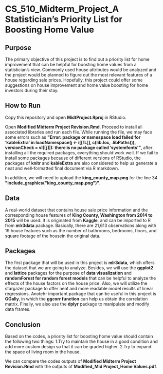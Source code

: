 # CS_510_Midterm_Project_A Statistician’s Priority List for Boosting Home Value

## Purpose
The primary objective of this project is to find out a priority list for home improvement that can be helpful for boosting home values from a statistician’s view. Commonly used house attributes would be analyzed and the project would be planned to figure out the most relevant features of a house regarding sale prices. Hopefully, this project could offer some suggestions on house improvement and home value boosting for home investors during their stay.

## How to Run
Copy this repository and open **MidtProject.Rproj** in RStudio. 

Open **Modified Midterm Project Revision.Rmd**. Proceed to install all associated libraries and run each file. While running the file, we may face some errors such as **"Error: package or namespace load failed for ‘kableExtra’ in loadNamespace(j <- i[[1L]], c(lib.loc, .libPaths()), versionCheck = vI[[j]]): there is no package called ‘systemfonts’"**, after installing all the required packages, everything should work well. If we fail to install some packages because of different versions of RStudio, the packages of **knitr** and **kableExtra** are also considered to help us generate a neat and well-formatted final document via R markdown.

In addition, we will need to upload the **king_county_map.png** for the line 34 **"include_graphics("king_county_map.png")"**.

## Data
A real-world dataset that contains house sale price information and the corresponding house features of **King County, Washington from 2014 to 2015** will be used. It is originated from **Kaggle**, and can be imported to R from **mlr3data** package. Basically, there are 21,613 observations along with 19 house features such as the number of bathrooms, bedrooms, floors, and square footage of the housein the original data. 

## Packages 
The first package that will be used in this project is **mlr3data**, which offers the dataset that we are going to analyze. Besides, we will use the **ggplot2** and **lattice** packages for the purpose of **data visualization** and **randomForest for random forest models** that can be helpful to analyze the effects of the house factors on the house price. Also, we will utilize the stargazer package to offer neat and more readable model results of linear regressions. Anotehr important package that can be useful in this project is **GGally**, in which the **ggcorr function** can help us obtain the correlation matrix. Finally, we also use the **dplyr** package to manipulate and modify data frames.

## Conclusion
Based on the codes, a priority list for boosting home value should contain the following two things:
1.Try to maintain the house in a good condition and add more custom design so that it can be graded higher.
2.Try to expand the space of living room in the house.

We can compare the codes outputs of **Modified Midterm Project Revision.Rmd** with the outputs of **Modified_Mid Project_Home Values.pdf**. 

